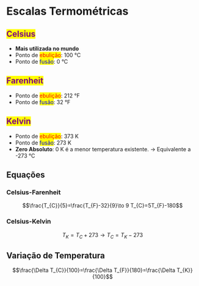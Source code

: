 # Escalas Termométricas

## <mark style="color:purple;">Celsius</mark>

* **Mais utilizada no mundo**
* Ponto de <mark style="color:red;">ebulição</mark>: 100 °C
* Ponto de <mark style="color:blue;">fusão</mark>: 0 °C

## <mark style="color:purple;">Farenheit</mark>

* Ponto de <mark style="color:red;">ebulição</mark>: 212 °F
* Ponto de <mark style="color:blue;">fusão</mark>: 32 °F

## <mark style="color:purple;">Kelvin</mark>

* Ponto de <mark style="color:red;">ebulição</mark>: 373 K
* Ponto de <mark style="color:blue;">fusão</mark>: 273 K
* **Zero Absoluto**: 0 K é a menor temperatura existente. → Equivalente a -273 °C

## Equações

### Celsius-Farenheit

$$\frac{T_{C}}{5}=\frac{T_{F}-32}{9}\to 9 T_{C}=5T_{F}-180$$

### Celsius-Kelvin

$$T_{K}= T_{C}+ 273\to T_{C}=T_{K}-273$$

## Variação de Temperatura

$$\frac{\Delta T_{C}}{100}=\frac{\Delta T_{F}}{180}=\frac{\Delta T_{K}}{100}$$

